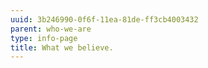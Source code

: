 ```yaml
---
uuid: 3b246990-0f6f-11ea-81de-ff3cb4003432
parent: who-we-are
type: info-page
title: What we believe.
---
```



